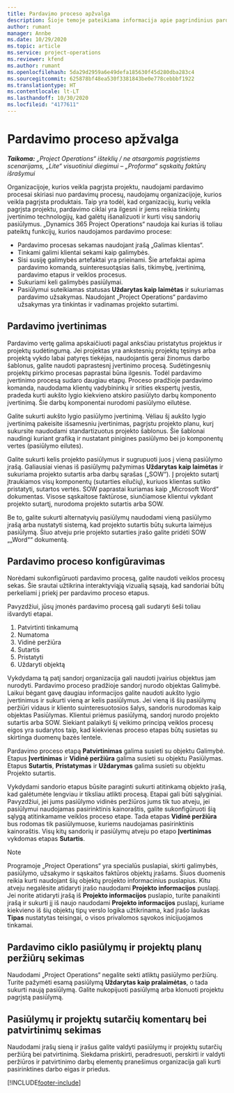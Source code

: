```yaml
---
title: Pardavimo proceso apžvalga
description: Šioje temoje pateikiama informacija apie pagrindinius pardavimo procesus.
author: rumant
manager: Annbe
ms.date: 10/29/2020
ms.topic: article
ms.service: project-operations
ms.reviewer: kfend
ms.author: rumant
ms.openlocfilehash: 5da29d2959a6e49defa185630f45d280dba283c4
ms.sourcegitcommit: 625878bf48ea530f3381843be0e778cebbbf1922
ms.translationtype: HT
ms.contentlocale: lt-LT
ms.lasthandoff: 10/30/2020
ms.locfileid: "4177611"
---
```

# <a name="sales-process-overview"></a>Pardavimo proceso apžvalga

_**Taikoma:** „Project Operations“ išteklių / ne atsargomis pagrįstiems scenarijams, „Lite“ visuotiniui diegimui – „Proforma“ sąskaitų faktūrų išrašymui_

Organizacijoje, kurios veikla pagrįsta projektu, naudojami pardavimo procesai skiriasi nuo pardavimų procesų, naudojamų organizacijoje, kurios veikla pagrįsta produktais. Taip yra todėl, kad organizacijų, kurių veikla pagrįsta projektu, pardavimo ciklai yra ilgesni ir jiems reikia tinkintų įvertinimo technologijų, kad galėtų išanalizuoti ir kurti visų sandorių pasiūlymus. „Dynamics 365 Project Operations“ naudoja kai kurias iš toliau pateiktų funkcijų, kurios naudojamos pardavimo procese:

- Pardavimo procesas sekamas naudojant įrašą „Galimas klientas“.
- Tinkami galimi klientai sekami kaip galimybės.
- Sisi susiję galimybės artefaktai yra prieinami. Šie artefaktai apima pardavimo komandą, suinteresuotąsias šalis, tikimybę, įvertinimą, pardavimo etapus ir veiklos procesus.
- Sukuriami keli galimybės pasiūlymai.
- Pasiūlymui suteikiamas statusas **Uždarytas kaip laimėtas** ir sukuriamas pardavimo užsakymas. Naudojant „Project Operations“ pardavimo užsakymas yra tinkintas ir vadinamas projekto sutartimi.

## <a name="estimate-a-sale"></a>Pardavimo įvertinimas
Pardavimo vertę galima apskaičiuoti pagal anksčiau pristatytus projektus ir projektų sudėtingumą. Jei projektas yra ankstesnių projektų tęsinys arba projektą vykdo labai patyręs tiekėjas, naudojantis gerai žinomus darbo šablonus, galite naudoti paprastesnį įvertinimo procesą. Sudėtingesnių projektų pirkimo procesas paprastai būna ilgesnis. Todėl pardavimo įvertinimo procesą sudaro daugiau etapų. Proceso pradžioje pardavimo komanda, naudodama klientų vadybininkų ir srities ekspertų įvestis, pradeda kurti aukšto lygio kiekvieno atskiro pasiūlyto darbų komponento įvertinimą. Šie darbų komponentai nurodomi pasiūlymo eilutėse. 

Galite sukurti aukšto lygio pasiūlymo įvertinimą. Vėliau šį aukšto lygio įvertinimą pakeisite išsamesniu įvertinimas, pagrįstu projekto planu, kurį sukursite naudodami standartizuotus projekto šablonus. Šie šablonai naudingi kuriant grafiką ir nustatant pinigines pasiūlymo bei jo komponentų vertes (pasiūlymo eilutes). 

Galite sukurti kelis projekto pasiūlymus ir sugrupuoti juos į vieną pasiūlymo įrašą. Galiausiai vienas iš pasiūlymų pažymimas **Uždarytas kaip laimėtas** ir sukuriama projekto sutartis arba darbų sąrašas („SOW“). Į projekto sutartį įtraukiamos visų komponentų (sutarties eilučių), kuriuos klientas sutiko pristatyti, sutartos vertės. SOW paprastai kuriamas kaip „Microsoft Word“ dokumentas. Visose sąskaitose faktūrose, siunčiamose klientui vykdant projekto sutartį, nurodoma projekto sutartis arba SOW.

Be to, galite sukurti alternatyvių pasiūlymų naudodami vieną pasiūlymo įrašą arba nustatyti sistemą, kad projekto sutartis būtų sukurta laimėjus pasiūlymą. Šiuo atveju prie projekto sutarties įrašo galite pridėti SOW „„Word““ dokumentą.

## <a name="configure-the-sales-process"></a>Pardavimo proceso konfigūravimas
Norėdami sukonfigūruoti pardavimo procesą, galite naudoti veiklos procesų sekas. Šie srautai užtikrina interaktyviąją vizualią sąsają, kad sandoriai būtų perkeliami į priekį per pardavimo proceso etapus.

Pavyzdžiui, jūsų įmonės pardavimo procesą gali sudaryti šeši toliau išvardyti etapai.

1. Patvirtinti tinkamumą
2. Numatoma
3. Vidinė peržiūra
4. Sutartis
5. Pristatyti
6. Uždaryti objektą 
 
Vykdydama tą patį sandorį organizacija gali naudoti įvairius objektus jam nurodyti. Pardavimo proceso pradžioje sandorį nurodo objektas Galimybė. Laikui bėgant gavę daugiau informacijos galite naudoti aukšto lygio įvertinimus ir sukurti vieną ar kelis pasiūlymus. Jei vieną iš šių pasiūlymų peržiūri vidaus ir kliento suinteresuotosios šalys, sandoris nurodomas kaip objektas Pasiūlymas. Klientui priėmus pasiūlymą, sandorį nurodo projekto sutartis arba SOW. Siekiant palaikyti šį veikimo principą veiklos procesų eigos yra sudarytos taip, kad kiekvienas proceso etapas būtų susietas su skirtinga duomenų bazės lentele.

Pardavimo proceso etapą **Patvirtinimas** galima susieti su objektu Galimybė. Etapus **Įvertinimas** ir **Vidinė peržiūra** galima susieti su objektu Pasiūlymas. Etapus **Sutartis**, **Pristatymas** ir **Uždarymas** galima susieti su objektu Projekto sutartis.

Vykdydami sandorio etapus būsite paraginti sukurti atitinkamą objekto įrašą, kad galėtumėte lengviau ir tiksliau atlikti procesą. Etapai gali būti sąlyginiai. Pavyzdžiui, jei jums pasiūlymo vidinės peržiūros jums tik tuo atveju, jei pasiūlymui naudojamas pasirinktinis kainoraštis, galite sukonfigūruoti šią sąlygą atitinkamame veiklos proceso etape. Tada etapas **Vidinė peržiūra** bus rodomas tik pasiūlymuose, kuriems naudojamas pasirinktinis kainoraštis. Visų kitų sandorių ir pasiūlymų atveju po etapo **Įvertinimas** vykdomas etapas **Sutartis**.

> [!NOTE]
> Programoje „Project Operations“ yra specialūs puslapiai, skirti galimybės, pasiūlymo, užsakymo ir sąskaitos faktūros objektų įrašams. Šiuos duomenis reikia kurti naudojant šių objektų projekto informacinius puslapius. Kitu atveju negalėsite atidaryti įrašo naudodami **Projekto informacijos** puslapį. Jei norite atidaryti įrašą iš **Projekto informacijos** puslapio, turite panaikinti įrašą ir sukurti jį iš naujo naudodami **Projekto informacijos** puslapį, kuriame kiekvieno iš šių objektų tipų verslo logika užtikrinama, kad įrašo laukas **Tipas** nustatytas teisingai, o visos privalomos sąvokos inicijuojamos tinkamai.


## <a name="track-revisions-to-quotes-and-project-plans-in-the-sales-cycle"></a>Pardavimo ciklo pasiūlymų ir projektų planų peržiūrų sekimas
Naudodami „Project Operations“ negalite sekti atliktų pasiūlymo peržiūrų. Turite pažymėti esamą pasiūlymą **Uždarytas kaip pralaimėtas**, o tada sukurti naują pasiūlymą. Galite nukopijuoti pasiūlymą arba klonuoti projektu pagrįstą pasiūlymą.

## <a name="track-comments-and-approvals-of-quotes-and-project-contracts"></a>Pasiūlymų ir projektų sutarčių komentarų bei patvirtinimų sekimas
Naudodami įrašų sieną ir įrašus galite valdyti pasiūlymų ir projektų sutarčių peržiūrą bei patvirtinimą. Siekdama priskirti, peradresuoti, perskirti ir valdyti peržiūros ir patvirtinimo darbų elementų pranešimus organizacija gali kurti pasirinktines darbo eigas ir priedus.


[!INCLUDE[footer-include](../includes/footer-banner.md)]